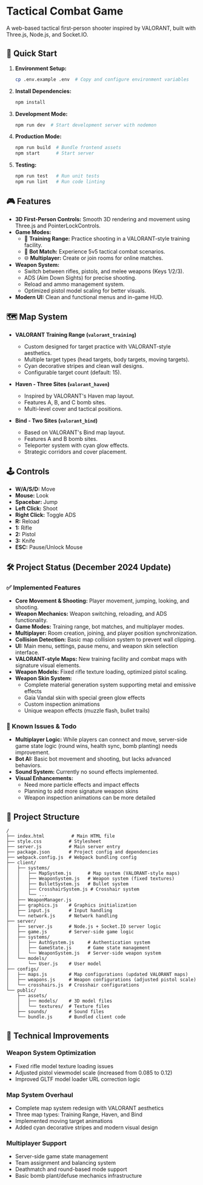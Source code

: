 # Tactical Combat Game

A web-based tactical first-person shooter inspired by VALORANT, built with Three.js, Node.js, and Socket.IO.

## 🚀 Quick Start

1. **Environment Setup:**
   ```bash
   cp .env.example .env  # Copy and configure environment variables
   ```

2. **Install Dependencies:**
   ```bash
   npm install
   ```

3. **Development Mode:**
   ```bash
   npm run dev  # Start development server with nodemon
   ```

4. **Production Mode:**
   ```bash
   npm run build  # Bundle frontend assets
   npm start      # Start server
   ```

5. **Testing:**
   ```bash
   npm run test   # Run unit tests
   npm run lint   # Run code linting
   ```

## 🎮 Features

-   **3D First-Person Controls:** Smooth 3D rendering and movement using Three.js and PointerLockControls.
-   **Game Modes:**
    -   🎯 **Training Range:** Practice shooting in a VALORANT-style training facility.
    -   🤖 **Bot Match:** Experience 5v5 tactical combat scenarios.
    -   🌐 **Multiplayer:** Create or join rooms for online matches.
-   **Weapon System:**
    -   Switch between rifles, pistols, and melee weapons (Keys 1/2/3).
    -   ADS (Aim Down Sights) for precise shooting.
    -   Reload and ammo management system.
    -   Optimized pistol model scaling for better visuals.
-   **Modern UI:** Clean and functional menus and in-game HUD.

## 🗺️ Map System

-   **VALORANT Training Range (`valorant_training`)**
    -   Custom designed for target practice with VALORANT-style aesthetics.
    -   Multiple target types (head targets, body targets, moving targets).
    -   Cyan decorative stripes and clean wall designs.
    -   Configurable target count (default: 15).

-   **Haven - Three Sites (`valorant_haven`)**
    -   Inspired by VALORANT's Haven map layout.
    -   Features A, B, and C bomb sites.
    -   Multi-level cover and tactical positions.

-   **Bind - Two Sites (`valorant_bind`)**
    -   Based on VALORANT's Bind map layout.
    -   Features A and B bomb sites.
    -   Teleporter system with cyan glow effects.
    -   Strategic corridors and cover placement.

## 🕹️ Controls

-   **W/A/S/D:** Move
-   **Mouse:** Look
-   **Spacebar:** Jump
-   **Left Click:** Shoot
-   **Right Click:** Toggle ADS
-   **R:** Reload
-   **1:** Rifle
-   **2:** Pistol
-   **3:** Knife
-   **ESC:** Pause/Unlock Mouse

## 🛠️ Project Status (December 2024 Update)

### ✅ Implemented Features

-   **Core Movement & Shooting:** Player movement, jumping, looking, and shooting.
-   **Weapon Mechanics:** Weapon switching, reloading, and ADS functionality.
-   **Game Modes:** Training range, bot matches, and multiplayer modes.
-   **Multiplayer:** Room creation, joining, and player position synchronization.
-   **Collision Detection:** Basic map collision system to prevent wall clipping.
-   **UI:** Main menu, settings, pause menu, and weapon skin selection interface.
-   **VALORANT-style Maps:** New training facility and combat maps with signature visual elements.
-   **Weapon Models:** Fixed rifle texture loading, optimized pistol scaling.
-   **Weapon Skin System:** 
    - Complete material generation system supporting metal and emissive effects
    - Gaia Vandal skin with special green glow effects
    - Custom inspection animations
    - Unique weapon effects (muzzle flash, bullet trails)

### 🚧 Known Issues & Todo

-   **Multiplayer Logic:** While players can connect and move, server-side game state logic (round wins, health sync, bomb planting) needs improvement.
-   **Bot AI:** Basic bot movement and shooting, but lacks advanced behaviors.
-   **Sound System:** Currently no sound effects implemented.
-   **Visual Enhancements:** 
    - Need more particle effects and impact effects
    - Planning to add more signature weapon skins
    - Weapon inspection animations can be more detailed

## 📁 Project Structure

```
/
├── index.html          # Main HTML file
├── style.css          # Stylesheet
├── server.js          # Main server entry
├── package.json       # Project config and dependencies
├── webpack.config.js  # Webpack bundling config
├── client/
│   ├── systems/
│   │   ├── MapSystem.js      # Map system (VALORANT-style maps)
│   │   ├── WeaponSystem.js   # Weapon system (fixed textures)
│   │   ├── BulletSystem.js   # Bullet system
│   │   ├── CrosshairSystem.js # Crosshair system
│   │   └── ...
│   ├── WeaponManager.js
│   ├── graphics.js    # Graphics initialization
│   ├── input.js       # Input handling
│   └── network.js     # Network handling
├── server/
│   ├── server.js      # Node.js + Socket.IO server logic
│   ├── game.js        # Server-side game logic
│   ├── systems/
│   │   ├── AuthSystem.js     # Authentication system
│   │   ├── GameState.js      # Game state management
│   │   └── WeaponSystem.js   # Server-side weapon system
│   └── models/
│       └── User.js    # User model
├── configs/
│   ├── maps.js        # Map configurations (updated VALORANT maps)
│   ├── weapons.js     # Weapon configurations (adjusted pistol scale)
│   └── crosshairs.js  # Crosshair configurations
└── public/
    ├── assets/
    │   ├── models/    # 3D model files
    │   └── textures/  # Texture files
    ├── sounds/        # Sound files
    └── bundle.js      # Bundled client code
```

## 🔧 Technical Improvements

### Weapon System Optimization
- Fixed rifle model texture loading issues
- Adjusted pistol viewmodel scale (increased from 0.085 to 0.12)
- Improved GLTF model loader URL correction logic

### Map System Overhaul
- Complete map system redesign with VALORANT aesthetics
- Three map types: Training Range, Haven, and Bind
- Implemented moving target animations
- Added cyan decorative stripes and modern visual design

### Multiplayer Support
- Server-side game state management
- Team assignment and balancing system
- Deathmatch and round-based mode support
- Basic bomb plant/defuse mechanics infrastructure